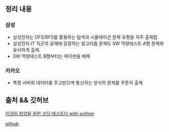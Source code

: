 ## 정리 내용
### 삼성
- 삼성전자는 DFS/BFS를 활용하는 탐색과 시뮬레이션 문제 유형을 자주 출제함.
- 삼성전자 IT 직군의 공채에 등장하는 알고리즘 문제도 SW 역량테스트 A형 문제와 유사하게 출제.
- SW 역량테스트 B형부터는 파이썬을 배제

### 카카오
- 특정 서버와 데이터를 주고받으며 통신하는 방식의 문제를 꾸준히 출제
## 출처 && 깃허브
[이것이 취업을 위한 코딩 테스트다 with python](http://www.yes24.com/Product/Goods/91433923)

[github](https://github.com/KYUSEONGHAN/python-for-coding-test)
